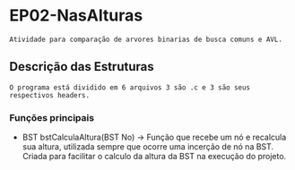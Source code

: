 

# EP02-NasAlturas
    Atividade para comparação de arvores binarias de busca comuns e AVL.

## Descrição das Estruturas
    O programa está dividido em 6 arquivos 3 são .c e 3 são seus respectivos headers.
### Funções principais
- BST
		bstCalculaAltura(BST No) -> Função que recebe um nó e recalcula sua altura, utilizada sempre que ocorre uma incerção de nó na BST. Criada para facilitar o calculo da altura da BST na execução do projeto.
		